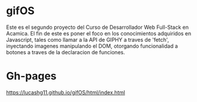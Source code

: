 # gifOS
Este es el segundo proyecto del Curso de Desarrollador Web Full-Stack en Acamica.
El fin de este es poner el foco en los conocimientos adquiridos en Javascript, tales como llamar a la API de GIPHY a traves de 'fetch', inyectando imagenes manipulando el DOM, otorgando funcionalidad a botones a traves de la declaracion de funciones.

# Gh-pages
https://lucashg11.github.io/gifOS/html/index.html
